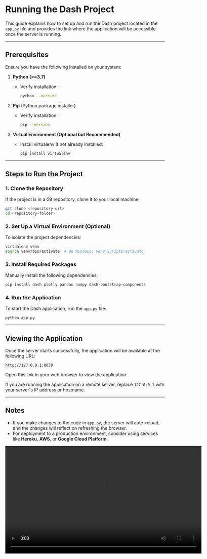 # Running the Dash Project

This guide explains how to set up and run the Dash project located in the `app.py` file and provides the link where the application will be accessible once the server is running.

---

## Prerequisites

Ensure you have the following installed on your system:

1. **Python (>=3.7)**

    - Verify installation:
        ```bash
        python --version
        ```

2. **Pip** (Python package installer)

    - Verify installation:
        ```bash
        pip --version
        ```

3. **Virtual Environment (Optional but Recommended)**
    - Install virtualenv if not already installed:
        ```bash
        pip install virtualenv
        ```

---

## Steps to Run the Project

### 1. Clone the Repository

If the project is in a Git repository, clone it to your local machine:

```bash
git clone <repository-url>
cd <repository-folder>
```

### 2. Set Up a Virtual Environment (Optional)

To isolate the project dependencies:

```bash
virtualenv venv
source venv/bin/activate  # On Windows: venv\Scripts\activate
```

### 3. Install Required Packages

Manually install the following dependencies:

```bash
pip install dash plotly pandas numpy dash-bootstrap-components
```

### 4. Run the Application

To start the Dash application, run the `app.py` file:

```bash
python app.py
```

---

## Viewing the Application

Once the server starts successfully, the application will be available at the following URL:

```
http://127.0.0.1:8050
```

Open this link in your web browser to view the application.

If you are running the application on a remote server, replace `127.0.0.1` with your server's IP address or hostname.

---

## Notes

-   If you make changes to the code in `app.py`, the server will auto-reload, and the changes will reflect on refreshing the browser.
-   For deployment to a production environment, consider using services like **Heroku**, **AWS**, or **Google Cloud Platform**.

<video width="620" height="340" controls>
  <source src="./artifact.mp4" type="video/mp4">
</video>
